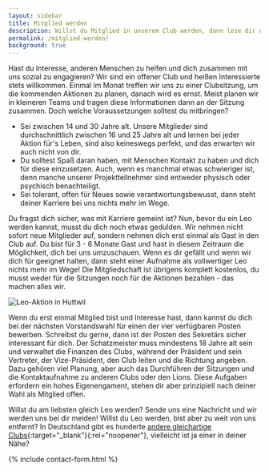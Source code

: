 ```yaml
---
layout: sidebar
title: Mitglied werden
description: Willst du Mitglied in unserem Club werden, dann lese dir diese Seite genau durch. Wir freuen uns über den Interesse!
permalink: /mitglied-werden/
background: true
---
```


Hast du Interesse, anderen Menschen zu helfen und dich zusammen mit uns sozial zu engagieren? Wir sind ein offener Club und heißen Interessierte stets willkommen. Einmal im Monat treffen wir uns zu einer Clubsitzung, um die kommenden Aktionen zu planen, danach wird es ernst. Meist planen wir in kleineren Teams und tragen diese Informationen dann an der Sitzung zusammen. Doch welche Voraussetzungen solltest du mitbringen?

* Sei zwischen 14 und 30 Jahre alt. Unsere Mitglieder sind durchschnittlich zwischen 16 und 25 Jahre alt und lernen bei jeder Aktion für's Leben, sind also keineswegs perfekt, und das erwarten wir auch nicht von dir.
* Du solltest Spaß daran haben, mit Menschen Kontakt zu haben und dich für diese einzusetzen. Auch, wenn es manchmal etwas schwieriger ist, denn manche unserer Projektteilnehmer sind entweder physisch oder psychisch benachteiligt.
* Sei tolerant, offen für Neues sowie verantwortungsbewusst, dann steht deiner Karriere bei uns nichts mehr im Wege.

Du fragst dich sicher, was mit Karriere gemeint ist? Nun, bevor du ein Leo werden kannst, musst du dich noch etwas gedulden. Wir nehmen nicht sofort neue Mitglieder auf, sondern nehmen dich erst einmal als Gast in den Club auf. Du bist für 3 - 6 Monate Gast und hast in diesem Zeitraum die Möglichkeit, dich bei uns umzuschauen. Wenn es dir gefällt und wenn wir dich für geeignet halten, dann steht einer Aufnahme als vollwertiger Leo nichts mehr im Wege! Die Mitgliedschaft ist übrigens komplett kostenlos, du musst weder für die Sitzungen noch für die Aktionen bezahlen - das machen alles wir.

![Leo-Aktion in Huttwil](https://res.cloudinary.com/leoclub/image/upload/t_fullscreen/allgemein/sommercamp-in-huttwil.webp)

Wenn du erst einmal Mitglied bist und Interesse hast, dann kannst du dich bei der nächsten Vorstandswahl für einen der vier verfügbaren Posten bewerben. Schreibst du gerne, dann ist der Posten des Sekretärs sicher interessant für dich. Der Schatzmeister muss mindestens 18 Jahre alt sein und verwaltet die Finanzen des Clubs, während der Präsident und sein Vertreter, der Vize-Präsident, den Club leiten und die Richtung angeben. Dazu gehören viel Planung, aber auch das Durchführen der Sitzungen und die Kontaktaufnahme zu anderen Clubs oder den Lions. Diese Aufgaben erfordern ein hohes Eigenengament, stehen dir aber prinzipiell nach deiner Wahl als Mitglied offen.

Willst du am liebsten gleich Leo werden? Sende uns eine Nachricht und wir werden uns bei dir melden! Willst du Leo werden, bist aber zu weit von uns entfernt? In Deutschland gibt es hunderte [andere gleichartige Clubs](https://www.leo-clubs.de/){:target="_blank"}{:rel="noopener"}, vielleicht ist ja einer in deiner Nähe?

{% include contact-form.html %}
